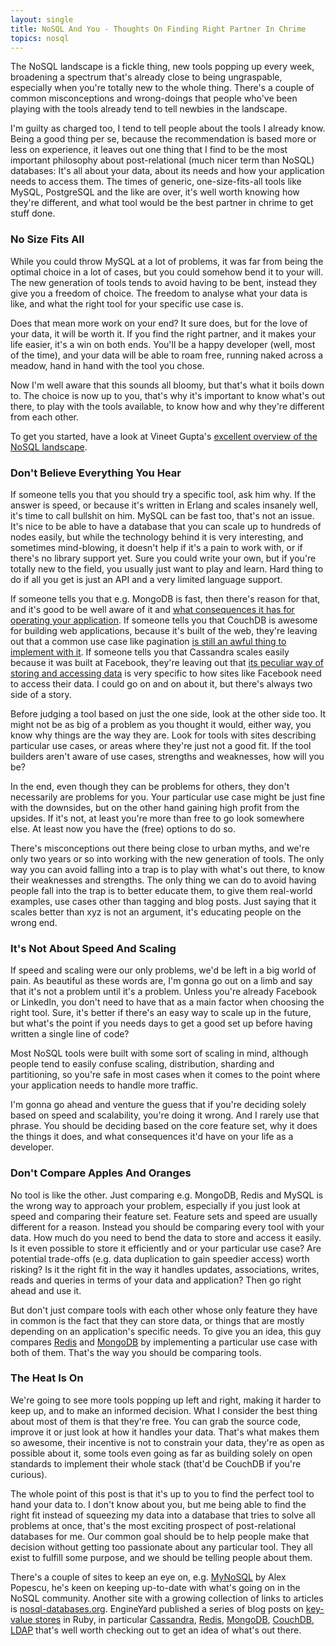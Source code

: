 ```yaml
---
layout: single
title: NoSQL And You - Thoughts On Finding Right Partner In Chrime
topics: nosql
---
```

The NoSQL landscape is a fickle thing, new tools popping up every week, broadening a spectrum that's already close to being ungraspable, especially when you're totally new to the whole thing. There's a couple of common misconceptions and wrong-doings that people who've been playing with the tools already tend to tell newbies in the landscape.

I'm guilty as charged too, I tend to tell people about the tools I already know. Being a good thing per se, because the recommendation is based more or less on experience, it leaves out one thing that I find to be the most important philosophy about post-relational (much nicer term than NoSQL) databases: It's all about your data, about its needs and how your application needs to access them. The times of generic, one-size-fits-all tools like MySQL, PostgreSQL and the like are over, it's well worth knowing how they're different, and what tool would be the best partner in chrime to get stuff done.

### No Size Fits All

While you could throw MySQL at a lot of problems, it was far from being the optimal choice in a lot of cases, but you could somehow bend it to your will. The new generation of tools tends to avoid having to be bent, instead they give you a freedom of choice. The freedom to analyse what your data is like, and what the right tool for your specific use case is.

Does that mean more work on your end? It sure does, but for the love of your data, it will be worth it. If you find the right partner, and it makes your life easier, it's a win on both ends. You'll be a happy developer (well, most of the time), and your data will be able to roam free, running naked across a meadow, hand in hand with the tool you chose.

Now I'm well aware that this sounds all bloomy, but that's what it boils down to. The choice is now up to you, that's why it's important to know what's out there, to play with the tools available, to know how and why they're different from each other.

To get you started, have a look at Vineet Gupta's [excellent overview of the NoSQL landscape](http://www.vineetgupta.com/2010/01/nosql-databases-part-1-landscape.html).

### Don't Believe Everything You Hear

If someone tells you that you should try a specific tool, ask him why. If the answer is speed, or because it's written in Erlang and scales insanely well, it's time to call bullshit on him. MySQL can be fast too, that's not an issue. It's nice to be able to have a database that you can scale up to hundreds of nodes easily, but while the technology behind it is very interesting, and sometimes mind-blowing, it doesn't help if it's a pain to work with, or if there's no library support yet. Sure you could write your own, but if you're totally new to the field, you usually just want to play and learn. Hard thing to do if all you get is just an API and a very limited language support.

If someone tells you that e.g. MongoDB is fast, then there's reason for that, and it's good to be well aware of it and [what consequences it has for operating your application](http://blog.mongodb.org/post/381927266/what-about-durability). If someone tells you that CouchDB is awesome for building web applications, because it's built of the web, they're leaving out that a common use case like pagination [is still an awful thing to implement with it](http://nosql.mypopescu.com/post/383815292/paginating-with-couchdb). If someone tells you that Cassandra scales easily because it was built at Facebook, they're leaving out that [its peculiar way of storing and accessing data](http://wiki.apache.org/cassandra/DataModel) is very specific to how sites like Facebook need to access their data. I could go on and on about it, but there's always two side of a story.

Before judging a tool based on just the one side, look at the other side too. It might not be as big of a problem as you thought it would, either way, you know why things are the way they are. Look for tools with sites describing particular use cases, or areas where they're just not a good fit. If the tool builders aren't aware of use cases, strengths and weaknesses, how will you be?

In the end, even though they can be problems for others, they don't necessarily are problems for you. Your particular use case might be just fine with the downsides, but on the other hand gaining high profit from the upsides. If it's not, at least you're more than free to go look somewhere else. At least now you have the (free) options to do so.

There's misconceptions out there being close to urban myths, and we're only two years or so into working with the new generation of tools. The only way you can avoid falling into a trap is to play with what's out there, to know their weaknesses and strengths. The only thing we can do to avoid having people fall into the trap is to better educate them, to give them real-world examples, use cases other than tagging and blog posts. Just saying that it scales better than xyz is not an argument, it's educating people on the wrong end.

### It's Not About Speed And Scaling

If speed and scaling were our only problems, we'd be left in a big world of pain. As beautiful as these words are, I'm gonna go out on a limb and say that it's not a problem until it's a problem. Unless you're already Facebook or LinkedIn, you don't need to have that as a main factor when choosing the right tool. Sure, it's better if there's an easy way to scale up in the future, but what's the point if you needs days to get a good set up before having written a single line of code?

Most NoSQL tools were built with some sort of scaling in mind, although people tend to easily confuse scaling, distribution, sharding and partitioning, so you're safe in most cases when it comes to the point where your application needs to handle more traffic.

I'm gonna go ahead and venture the guess that if you're deciding solely based on speed and scalability, you're doing it wrong. And I rarely use that phrase. You should be deciding based on the core feature set, why it does the things it does, and what consequences it'd have on your life as a developer.

### Don't Compare Apples And Oranges

No tool is like the other. Just comparing e.g. MongoDB, Redis and MySQL is the wrong way to approach your problem, especially if you just look at speed and comparing their feature set. Feature sets and speed are usually different for a reason. Instead you should be comparing every tool with your data. How much do you need to bend the data to store and access it easily. Is it even possible to store it efficiently and or your particular use case? Are potential trade-offs (e.g. data duplication to gain speedier access) worth risking? Is it the right fit in the way it handles updates, associations, writes, reads and queries in terms of your data and application? Then go right ahead and use it.

But don't just compare tools with each other whose only feature they have in common is the fact that they can store data, or things that are mostly depending on an application's specific needs. To give you an idea, this guy compares [Redis](http://masonoise.wordpress.com/2010/01/30/comparing-mongodb-and-redis-part-1/) and [MongoDB](http://masonoise.wordpress.com/2010/01/30/comparing-mongodb-and-redis-part-1/) by implementing a particular use case with both of them. That's the way you should be comparing tools.

### The Heat Is On

We're going to see more tools popping up left and right, making it harder to keep up, and to make an informed decision. What I consider the best thing about most of them is that they're free. You can grab the source code, improve it or just look at how it handles your data. That's what makes them so awesome, their incentive is not to constrain your data, they're as open as possible about it, some tools even going as far as building solely on open standards to implement their whole stack (that'd be CouchDB if you're curious).

The whole point of this post is that it's up to you to find the perfect tool to hand your data to. I don't know about you, but me being able to find the right fit instead of squeezing my data into a database that tries to solve all problems at once, that's the most exciting prospect of post-relational databases for me. Our common goal should be to help people make that decision without getting too passionate about any particular tool. They all exist to fulfill some purpose, and we should be telling people about them.

There's a couple of sites to keep an eye on, e.g. [MyNoSQL](http://nosql.mypopescu.com/) by Alex Popescu, he's keen on keeping up-to-date with what's going on in the NoSQL community. Another site with a growing collection of links to articles is [nosql-databases.org](http://nosql-database.org/links.html). EngineYard published a series of blog posts on [key-value stores](http://www.engineyard.com/blog/2009/key-value-stores-in-ruby/) in Ruby, in particular [Cassandra](http://www.engineyard.com/blog/2009/cassandra-and-ruby-a-love-affair/), [Redis](http://www.engineyard.com/blog/2009/key-value-stores-for-ruby-part-4-to-redis-or-not-to-redis/), [MongoDB](http://www.engineyard.com/blog/2009/mongodb-a-light-in-the-darkness-key-value-stores-part-5/), [CouchDB](http://www.engineyard.com/blog/2009/key-value-stores-in-ruby-the-wrap-up/), [LDAP](http://www.engineyard.com/blog/2009/ldap-directories-the-forgotten-nosql/) that's well worth checking out to get an idea of what's out there.